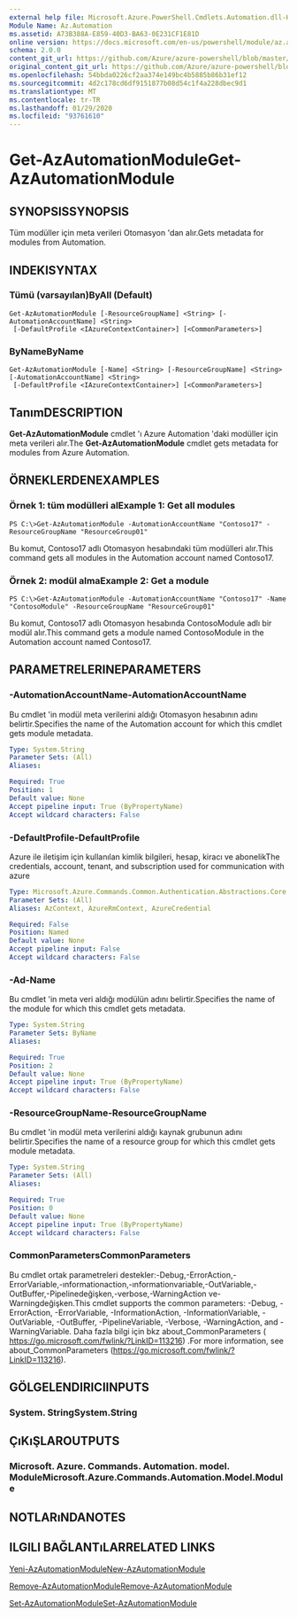 ```yaml
---
external help file: Microsoft.Azure.PowerShell.Cmdlets.Automation.dll-Help.xml
Module Name: Az.Automation
ms.assetid: A73B388A-E859-40D3-BA63-0E231CF1E81D
online version: https://docs.microsoft.com/en-us/powershell/module/az.automation/get-azautomationmodule
schema: 2.0.0
content_git_url: https://github.com/Azure/azure-powershell/blob/master/src/Automation/Automation/help/Get-AzAutomationModule.md
original_content_git_url: https://github.com/Azure/azure-powershell/blob/master/src/Automation/Automation/help/Get-AzAutomationModule.md
ms.openlocfilehash: 54bbda0226cf2aa374e149bc4b5885b86b31ef12
ms.sourcegitcommit: 4d2c178cd6df9151877b08d54c1f4a228dbec9d1
ms.translationtype: MT
ms.contentlocale: tr-TR
ms.lasthandoff: 01/29/2020
ms.locfileid: "93761610"
---
```

# <span data-ttu-id="46185-101">Get-AzAutomationModule</span><span class="sxs-lookup"><span data-stu-id="46185-101">Get-AzAutomationModule</span></span>

## <span data-ttu-id="46185-102">SYNOPSIS</span><span class="sxs-lookup"><span data-stu-id="46185-102">SYNOPSIS</span></span>
<span data-ttu-id="46185-103">Tüm modüller için meta verileri Otomasyon 'dan alır.</span><span class="sxs-lookup"><span data-stu-id="46185-103">Gets metadata for modules from Automation.</span></span>

## <span data-ttu-id="46185-104">INDEKI</span><span class="sxs-lookup"><span data-stu-id="46185-104">SYNTAX</span></span>

### <span data-ttu-id="46185-105">Tümü (varsayılan)</span><span class="sxs-lookup"><span data-stu-id="46185-105">ByAll (Default)</span></span>
```
Get-AzAutomationModule [-ResourceGroupName] <String> [-AutomationAccountName] <String>
 [-DefaultProfile <IAzureContextContainer>] [<CommonParameters>]
```

### <span data-ttu-id="46185-106">ByName</span><span class="sxs-lookup"><span data-stu-id="46185-106">ByName</span></span>
```
Get-AzAutomationModule [-Name] <String> [-ResourceGroupName] <String> [-AutomationAccountName] <String>
 [-DefaultProfile <IAzureContextContainer>] [<CommonParameters>]
```

## <span data-ttu-id="46185-107">Tanım</span><span class="sxs-lookup"><span data-stu-id="46185-107">DESCRIPTION</span></span>
<span data-ttu-id="46185-108">**Get-AzAutomationModule** cmdlet 'ı Azure Automation 'daki modüller için meta verileri alır.</span><span class="sxs-lookup"><span data-stu-id="46185-108">The **Get-AzAutomationModule** cmdlet gets metadata for modules from Azure Automation.</span></span>

## <span data-ttu-id="46185-109">ÖRNEKLERDEN</span><span class="sxs-lookup"><span data-stu-id="46185-109">EXAMPLES</span></span>

### <span data-ttu-id="46185-110">Örnek 1: tüm modülleri al</span><span class="sxs-lookup"><span data-stu-id="46185-110">Example 1: Get all modules</span></span>
```
PS C:\>Get-AzAutomationModule -AutomationAccountName "Contoso17" -ResourceGroupName "ResourceGroup01"
```

<span data-ttu-id="46185-111">Bu komut, Contoso17 adlı Otomasyon hesabındaki tüm modülleri alır.</span><span class="sxs-lookup"><span data-stu-id="46185-111">This command gets all modules in the Automation account named Contoso17.</span></span>

### <span data-ttu-id="46185-112">Örnek 2: modül alma</span><span class="sxs-lookup"><span data-stu-id="46185-112">Example 2: Get a module</span></span>
```
PS C:\>Get-AzAutomationModule -AutomationAccountName "Contoso17" -Name "ContosoModule" -ResourceGroupName "ResourceGroup01"
```

<span data-ttu-id="46185-113">Bu komut, Contoso17 adlı Otomasyon hesabında ContosoModule adlı bir modül alır.</span><span class="sxs-lookup"><span data-stu-id="46185-113">This command gets a module named ContosoModule in the Automation account named Contoso17.</span></span>

## <span data-ttu-id="46185-114">PARAMETRELERINE</span><span class="sxs-lookup"><span data-stu-id="46185-114">PARAMETERS</span></span>

### <span data-ttu-id="46185-115">-AutomationAccountName</span><span class="sxs-lookup"><span data-stu-id="46185-115">-AutomationAccountName</span></span>
<span data-ttu-id="46185-116">Bu cmdlet 'in modül meta verilerini aldığı Otomasyon hesabının adını belirtir.</span><span class="sxs-lookup"><span data-stu-id="46185-116">Specifies the name of the Automation account for which this cmdlet gets module metadata.</span></span>

```yaml
Type: System.String
Parameter Sets: (All)
Aliases:

Required: True
Position: 1
Default value: None
Accept pipeline input: True (ByPropertyName)
Accept wildcard characters: False
```

### <span data-ttu-id="46185-117">-DefaultProfile</span><span class="sxs-lookup"><span data-stu-id="46185-117">-DefaultProfile</span></span>
<span data-ttu-id="46185-118">Azure ile iletişim için kullanılan kimlik bilgileri, hesap, kiracı ve abonelik</span><span class="sxs-lookup"><span data-stu-id="46185-118">The credentials, account, tenant, and subscription used for communication with azure</span></span>

```yaml
Type: Microsoft.Azure.Commands.Common.Authentication.Abstractions.Core.IAzureContextContainer
Parameter Sets: (All)
Aliases: AzContext, AzureRmContext, AzureCredential

Required: False
Position: Named
Default value: None
Accept pipeline input: False
Accept wildcard characters: False
```

### <span data-ttu-id="46185-119">-Ad</span><span class="sxs-lookup"><span data-stu-id="46185-119">-Name</span></span>
<span data-ttu-id="46185-120">Bu cmdlet 'in meta veri aldığı modülün adını belirtir.</span><span class="sxs-lookup"><span data-stu-id="46185-120">Specifies the name of the module for which this cmdlet gets metadata.</span></span>

```yaml
Type: System.String
Parameter Sets: ByName
Aliases:

Required: True
Position: 2
Default value: None
Accept pipeline input: True (ByPropertyName)
Accept wildcard characters: False
```

### <span data-ttu-id="46185-121">-ResourceGroupName</span><span class="sxs-lookup"><span data-stu-id="46185-121">-ResourceGroupName</span></span>
<span data-ttu-id="46185-122">Bu cmdlet 'in modül meta verilerini aldığı kaynak grubunun adını belirtir.</span><span class="sxs-lookup"><span data-stu-id="46185-122">Specifies the name of a resource group for which this cmdlet gets module metadata.</span></span>

```yaml
Type: System.String
Parameter Sets: (All)
Aliases:

Required: True
Position: 0
Default value: None
Accept pipeline input: True (ByPropertyName)
Accept wildcard characters: False
```

### <span data-ttu-id="46185-123">CommonParameters</span><span class="sxs-lookup"><span data-stu-id="46185-123">CommonParameters</span></span>
<span data-ttu-id="46185-124">Bu cmdlet ortak parametreleri destekler:-Debug,-ErrorAction,-ErrorVariable,-ınformationaction,-ınformationvariable,-OutVariable,-OutBuffer,-Pipelinedeğişken,-verbose,-WarningAction ve-Warningdeğişken.</span><span class="sxs-lookup"><span data-stu-id="46185-124">This cmdlet supports the common parameters: -Debug, -ErrorAction, -ErrorVariable, -InformationAction, -InformationVariable, -OutVariable, -OutBuffer, -PipelineVariable, -Verbose, -WarningAction, and -WarningVariable.</span></span> <span data-ttu-id="46185-125">Daha fazla bilgi için bkz about_CommonParameters ( https://go.microsoft.com/fwlink/?LinkID=113216) .</span><span class="sxs-lookup"><span data-stu-id="46185-125">For more information, see about_CommonParameters (https://go.microsoft.com/fwlink/?LinkID=113216).</span></span>

## <span data-ttu-id="46185-126">GÖLGELENDIRICI</span><span class="sxs-lookup"><span data-stu-id="46185-126">INPUTS</span></span>

### <span data-ttu-id="46185-127">System. String</span><span class="sxs-lookup"><span data-stu-id="46185-127">System.String</span></span>

## <span data-ttu-id="46185-128">ÇıKıŞLAR</span><span class="sxs-lookup"><span data-stu-id="46185-128">OUTPUTS</span></span>

### <span data-ttu-id="46185-129">Microsoft. Azure. Commands. Automation. model. Module</span><span class="sxs-lookup"><span data-stu-id="46185-129">Microsoft.Azure.Commands.Automation.Model.Module</span></span>

## <span data-ttu-id="46185-130">NOTLARıNDA</span><span class="sxs-lookup"><span data-stu-id="46185-130">NOTES</span></span>

## <span data-ttu-id="46185-131">ILGILI BAĞLANTıLAR</span><span class="sxs-lookup"><span data-stu-id="46185-131">RELATED LINKS</span></span>

[<span data-ttu-id="46185-132">Yeni-AzAutomationModule</span><span class="sxs-lookup"><span data-stu-id="46185-132">New-AzAutomationModule</span></span>](./New-AzAutomationModule.md)

[<span data-ttu-id="46185-133">Remove-AzAutomationModule</span><span class="sxs-lookup"><span data-stu-id="46185-133">Remove-AzAutomationModule</span></span>](./Remove-AzAutomationModule.md)

[<span data-ttu-id="46185-134">Set-AzAutomationModule</span><span class="sxs-lookup"><span data-stu-id="46185-134">Set-AzAutomationModule</span></span>](./Set-AzAutomationModule.md)


